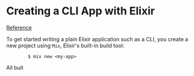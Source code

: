 # Creating a CLI App with Elixir

[Reference](https://medium.com/@jorinvo/learn-elixir-by-creating-a-command-line-application-1f5187c1544b)

To get started writing a plain Elixir application such as a CLI, you create a new project using `Mix`, Elixir's built-in build tool:

            $ mix new <my-app>

All buit